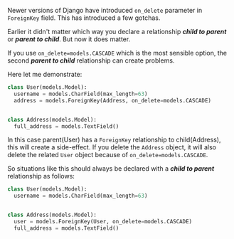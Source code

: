 Newer versions of Django have introduced `on_delete` parameter in `ForeignKey` field. This has introduced a few gotchas.

Earlier it didn't matter which way you declare a relationship **_child to parent_** or **_parent to child_**. But now it does matter.

If you use `on_delete=models.CASCADE` which is the most sensible option, the second **_parent to child_** relationship can create problems.

Here let me demonstrate:
```python
class User(models.Model):
  username = models.CharField(max_length=63)
  address = models.ForeignKey(Address, on_delete=models.CASCADE)


class Address(models.Model):
  full_address = models.TextField()
```

In this case parent(User) has a `ForeignKey` relationship to child(Address), this will create a side-effect. If you delete the `Address` object, it will also delete the related `User` object because of `on_delete=models.CASCADE`.

So situations like this should always be declared with a **_child to parent_** relationship as follows:
```python
class User(models.Model):
  username = models.CharField(max_length=63)


class Address(models.Model):
  user = models.ForeignKey(User, on_delete=models.CASCADE)
  full_address = models.TextField()
```
